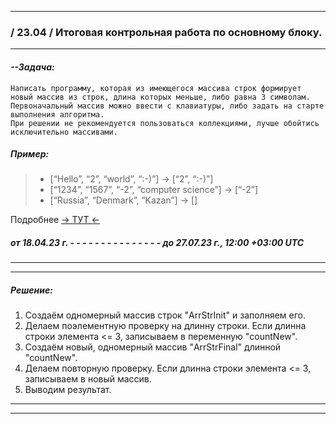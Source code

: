 
---
### / **23.04** / Итоговая контрольная работа по основному блоку.
---
#### _--Задача:_
    Написать программу, которая из имеющегося массива строк формирует новый массив из строк, длина которых меньше, либо равна 3 символам. Первоначальный массив можно ввести с клавиатуры, либо задать на старте выполнения алгоритма. 
    При решении не рекомендуется пользоваться коллекциями, лучше обойтись исключительно массивами.

##### _Пример:_
>* [“Hello”, “2”, “world”, “:-)”] → [“2”, “:-)”]
>* [“1234”, “1567”, “-2”, “computer science”] → [“-2”]
>* [“Russia”, “Denmark”, “Kazan”] → []

Подробнее [-> ТУТ <- ](https://gb.ru/lessons/326889/homework)

##### от 18.04.23 г. - - - - - - - - - - - - - - - до 27.07.23 г., 12:00 +03:00 UTC
---
---

##### _Решение:_
1. Создаём одномерный массив строк "ArrStrInit" и заполняем его.
2. Делаем поэлементную проверку на длинну строки. Если длиннa строки элемента <= 3, записываем в переменную "countNew".
3. Создаём новый, одномерный массив "ArrStrFinal" длинной "countNew".
4. Делаем повторную проверку. Если длиннa строки элемента <= 3, записываем в новый массив.
5. Выводим результат.
---
---